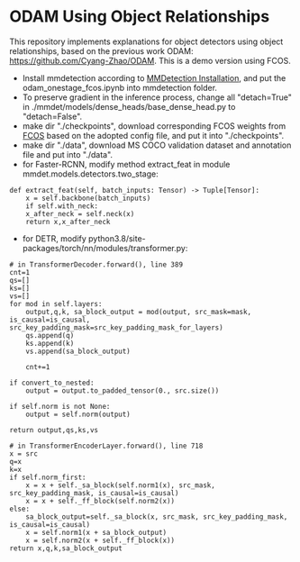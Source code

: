 # ODAM Using Object Relationships
This repository implements explanations for object detectors using object relationships, based on the previous work ODAM: https://github.com/Cyang-Zhao/ODAM. This is a demo version using FCOS.
- Install mmdetection according to [MMDetection Installation](https://mmdetection.readthedocs.io/en/latest/get_started.html), and put the odam_onestage_fcos.ipynb into mmdetection folder.
- To preserve gradient in the inference process, change all "detach=True" in ./mmdet/models/dense_heads/base_dense_head.py to "detach=False".
- make dir "./checkpoints", download corresponding FCOS weights from [FCOS](https://github.com/open-mmlab/mmdetection/tree/main/configs/fcos) based on the adopted config file, and put it into "./checkpoints".
- make dir "./data", download MS COCO validation dataset and annotation file and put into "./data".
- for Faster-RCNN, modify method extract_feat in module mmdet.models.detectors.two_stage:
```
def extract_feat(self, batch_inputs: Tensor) -> Tuple[Tensor]:
    x = self.backbone(batch_inputs)
    if self.with_neck:
    x_after_neck = self.neck(x)
    return x,x_after_neck
```
- for DETR, modify python3.8/site-packages/torch/nn/modules/transformer.py:
```
# in TransformerDecoder.forward(), line 389
cnt=1
qs=[]
ks=[]
vs=[]
for mod in self.layers:
    output,q,k, sa_block_output = mod(output, src_mask=mask, is_causal=is_causal, src_key_padding_mask=src_key_padding_mask_for_layers)
    qs.append(q)
    ks.append(k)
    vs.append(sa_block_output)
   
    cnt+=1

if convert_to_nested:
    output = output.to_padded_tensor(0., src.size())

if self.norm is not None:
    output = self.norm(output)

return output,qs,ks,vs
```

```
# in TransformerEncoderLayer.forward(), line 718
x = src
q=x
k=x
if self.norm_first:
    x = x + self._sa_block(self.norm1(x), src_mask, src_key_padding_mask, is_causal=is_causal)
    x = x + self._ff_block(self.norm2(x))
else:
    sa_block_output=self._sa_block(x, src_mask, src_key_padding_mask, is_causal=is_causal)
    x = self.norm1(x + sa_block_output)
    x = self.norm2(x + self._ff_block(x))
return x,q,k,sa_block_output
```
